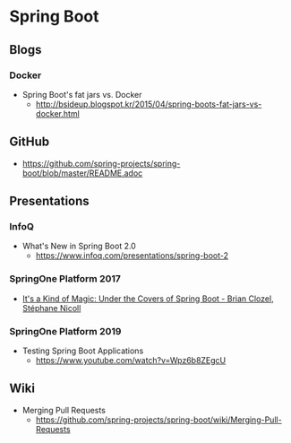 # Spring Boot
## Blogs
### Docker
* Spring Boot's fat jars vs. Docker
  * http://bsideup.blogspot.kr/2015/04/spring-boots-fat-jars-vs-docker.html

## GitHub
* https://github.com/spring-projects/spring-boot/blob/master/README.adoc

## Presentations
### InfoQ
* What's New in Spring Boot 2.0
  * https://www.infoq.com/presentations/spring-boot-2

### SpringOne Platform 2017
* [It's a Kind of Magic: Under the Covers of Spring Boot - Brian Clozel, Stéphane Nicoll](https://www.youtube.com/watch?v=jDchAEHIht0)

### SpringOne Platform 2019
* Testing Spring Boot Applications
  * https://www.youtube.com/watch?v=Wpz6b8ZEgcU

## Wiki
* Merging Pull Requests
  * https://github.com/spring-projects/spring-boot/wiki/Merging-Pull-Requests
